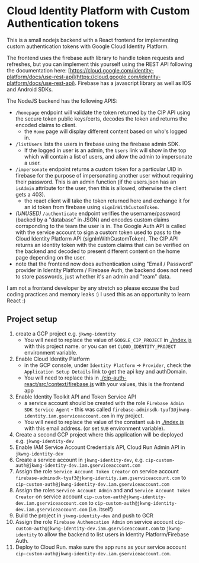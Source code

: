 # Cloud Identity Platform with Custom Authentication tokens

This is a small nodejs backend with a React frontend for implementing custom authentication tokens with Google Cloud Identity Platform.

The frontend uses the firebase auth library to handle token requests and refreshes, but you can implement this yourself using the REST API following the documentation here: [https://cloud.google.com/identity-platform/docs/use-rest-api](https://cloud.google.com/identity-platform/docs/use-rest-api).  Firebase has a javascript library as well as IOS and Android SDKs.

The NodeJS backend has the following APIS:
- `/homepage` endpoint will validate the token returned by the CIP API using the secure token public keys/certs, decodes the token and returns the encoded claims to client.
  - the `Home` page will display different content based on who's logged in.
- `/listUsers` lists the users in firebase using the firebase admin SDK.
  - If the logged in user is an admin, the `Users` link will show in the top which will contain a list of users, and allow the admin to impersonate a user.
- `/impersonate` endpoint returns a custom token for a particular UID in firebase for the purpose of impersonating another user without requiring their password. This is an admin function (if the users.json has an `isAdmin` attribute for the user, then this is allowed, otherwise the client gets a 403).
  - the react client will take the token returned here and exchange it for an id token from firebase using `signInWithCustomToken`.  
-  *(UNUSED)* `/authenticate` endpoint verifies the username/password (backed by a "database" in JSON) and encodes custom claims corrsponding to the team the user is in. The Google Auth API is called with the service account to sign a custom token used to pass to the Cloud Identity Platform API (signInWithCustomToken).  The CIP API returns an identity token with the custom claims that can be verified on the backend and decoded to present different content on the home page depending on the user.
  - note that the frontend now does authentication using "Email / Password" provider in Identity Platform / Firebase Auth, the backend does not need to store passwords, just whether it's an admin and "team" data.

I am not a frontend developer by any stretch so please excuse the bad coding practices and memory leaks :)  I used this as an opportunity to learn React :)


## Project setup
1. create a GCP project e.g. `jkwng-identity`
   - You will need to replace the value of `GOOGLE_CIP_PROJECT` in [./index.js](./index.js) with this project name.  or you can set `CLOUD_IDENTITY_PROJECT` environment variable.
2. Enable Cloud Identity Platform
   - in the GCP console, under `Identity Platform` -> `Provider`, check the `Application Setup Details` link to get the api key and authDomain.
   - You will need to replace this in [./cip-auth-react/src/context/firebase.js](./cip-auth-react/src/context/firebase.js) with your values, this is the frontend app
3. Enable Identity Toolkit API and Token Service API
   - a service account should be created with the role  `Firebase Admin SDK Service Agent` - this was called `firebase-adminsdk-tyuf3@jkwng-identity.iam.gserviceaccount.com` in my project.
   - You will need to replace the value of the constant `sub` in [./index.js](./index.js) with this email address. (or set `SUB` environment variable).
4. Create a second GCP project where this application will be deployed e.g. `jkwng-identity-dev`
5. Enable IAM Service Account Credentials API, Cloud Run Admin API in `jkwng-identity-dev`
6. Create a service account in `jkwng-identity-dev`, e.g. `cip-custom-auth@jkwng-identity-dev.iam.gserviceaccount.com`
7. Assign the role `Service Account Token Creator` on service account `firebase-adminsdk-tyuf3@jkwng-identity.iam.gserviceaccount.com` to `cip-custom-auth@jkwng-identity-dev.iam.gserviceaccount.com`
8. Assign the roles `Service Account Admin` and and `Service Account Token Creator` on service account `cip-custom-auth@jkwng-identity-dev.iam.gserviceaccount.com` to `cip-custom-auth@jkwng-identity-dev.iam.gserviceaccount.com` (i.e. itself)
9. Build the project in `jkwng-identity-dev` and push to GCR
10. Assign the role `Firebase Authencation Admin` on service account `cip-custom-auth@jkwng-identity-dev.iam.gserviceaccount.com` to `jkwng-identity` to allow the backend to list users in Identity Platform/Firebase Auth.
11. Deploy to Cloud Run.  make sure the app runs as your service account `cip-custom-auth@jkwng-identity-dev.iam.gserviceaccount.com`.

